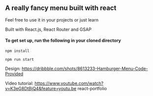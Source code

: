 ## A really fancy menu built with react
Feel free to use it in your projects or just learn

Built with React.js, React Router and GSAP

#### To get set up, run the following in your cloned directory 
`npm install`

`npm run start`


Design: https://dribbble.com/shots/8613233-Hamburger-Menu-Code-Provided

Video tutorial: https://www.youtube.com/watch?v=K3eG8DtBjQ4&feature=youtu.be
  r e a c t - p o r t f o l i o  
 